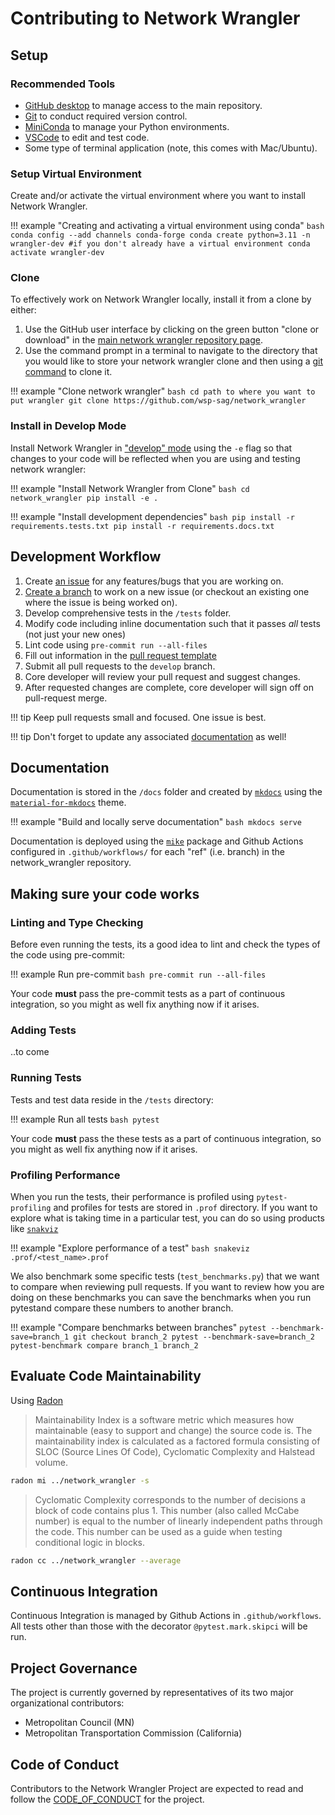 # Contributing to Network Wrangler

## Setup

### Recommended Tools

- [GitHub desktop](https://desktop.github.com/) to manage access to the main repository.
- [Git](https://git-scm.com/downloads) to conduct required version control.
- [MiniConda](https://docs.anaconda.com/miniconda/miniconda-install/) to manage your Python environments.
- [VSCode](https://code.visualstudio.com/download) to edit and test code.
- Some type of terminal application (note, this comes with Mac/Ubuntu).

### Setup Virtual Environment

Create and/or activate the virtual environment where you want to install Network Wrangler.

!!! example "Creating and activating a virtual environment using conda"
    ```bash
    conda config --add channels conda-forge
    conda create python=3.11 -n wrangler-dev #if you don't already have a virtual environment
    conda activate wrangler-dev
    ```

### Clone

To effectively work on Network Wrangler locally, install it from a clone by either:

1. Use the GitHub user interface by clicking on the green button "clone or download" in the [main network wrangler repository page](https://github.com/wsp-sag/network_wrangler).
2. Use the command prompt in a terminal to navigate to the directory that you would like to store your network wrangler clone and then using a [git command](https://git-scm.com/downloads) to clone it.

!!! example "Clone network wrangler"
    ```bash
    cd path to where you want to put wrangler
    git clone https://github.com/wsp-sag/network_wrangler
    ```

### Install in Develop Mode

Install Network Wrangler in ["develop" mode](https://pip.pypa.io/en/stable/reference/pip_install/?highlight=editable#editable-installs) using the `-e` flag so that changes to your code will be reflected when you are using and testing network wrangler:

!!! example "Install Network Wrangler from Clone"
    ```bash
    cd network_wrangler
    pip install -e .
    ```

!!! example "Install development dependencies"
    ```bash
    pip install -r requirements.tests.txt
    pip install -r requirements.docs.txt
    ```

## Development Workflow

1. Create [an issue](https://github.com/wsp-sag/network_wrangler/issues) for any features/bugs that you are working on.
2. [Create a branch](https://docs.github.com/en/pull-requests/collaborating-with-pull-requests/proposing-changes-to-your-work-with-pull-requests/creating-and-deleting-branches-within-your-repository) to work on a new issue (or checkout an existing one where the issue is being worked on).  
3. Develop comprehensive tests in the `/tests` folder.
4. Modify code including inline documentation such that it passes *all*  tests (not just your new ones)
5. Lint code using `pre-commit run --all-files`
6. Fill out information in the [pull request template](https://github.com/wsp-sag/network_wrangler/blob/master/.github/pull_request_template.md)
7. Submit all pull requests to the `develop` branch.
8. Core developer will review your pull request and suggest changes.
9. After requested changes are complete, core developer will sign off on pull-request merge.

!!! tip
    Keep pull requests small and focused. One issue is best.

!!! tip
    Don't forget to update any associated [documentation](#documentation) as well!

## Documentation

Documentation is stored in the `/docs` folder and created by [`mkdocs`](https://www.mkdocs.org/) using the [`material-for-mkdocs`](https://squidfunk.github.io/mkdocs-material/) theme.

!!! example "Build and locally serve documentation"
    ```bash
    mkdocs serve
    ```

Documentation is deployed using the [`mike`](https://github.com/jimporter/mike) package and Github Actions configured in `.github/workflows/` for each "ref" (i.e. branch) in the network_wrangler repository.

## Making sure your code works

### Linting and Type Checking

Before even running the tests, its a good idea to lint and check the types of the code using pre-commit:

!!! example Run pre-commit
    ```bash
    pre-commit run --all-files
    ```

Your code **must** pass the pre-commit tests as a part of continuous integration, so you might as well fix anything now if it arises.

### Adding Tests

..to come

### Running Tests

Tests and test data reside in the `/tests` directory:

!!! example Run all tests
    ```bash
    pytest
    ```

Your code **must** pass the these tests as a part of continuous integration, so you might as well fix anything now if it arises.

### Profiling Performance

When you run the tests, their performance is profiled using `pytest-profiling` and profiles for tests are stored in `.prof` directory. If you want to explore what is taking time in a particular test, you can do so using products like [`snakviz`](https://jiffyclub.github.io/snakeviz/)

!!! example "Explore performance of a test"
    ```bash
    snakeviz .prof/<test_name>.prof
    ```

We also benchmark some specific tests (`test_benchmarks.py`) that we want to compare when reviewing pull requests. If you want to review how you are doing on these benchmarks you can save the benchmarks when you run pytestand compare these numbers to another branch.

!!! example "Compare benchmarks between branches"
    ```
    pytest --benchmark-save=branch_1
    git checkout branch_2
    pytest --benchmark-save=branch_2
    pytest-benchmark compare branch_1 branch_2
    ```

## Evaluate Code Maintainability

Using [Radon](https://radon.readthedocs.io/)

> Maintainability Index is a software metric which measures how maintainable (easy to support and change) the source code is. The maintainability index is calculated as a factored formula consisting of SLOC (Source Lines Of Code), Cyclomatic Complexity and Halstead volume.

```bash
radon mi ../network_wrangler -s
```

> Cyclomatic Complexity corresponds to the number of decisions a block of code contains plus 1. This number (also called McCabe number) is equal to the number of linearly independent paths through the code. This number can be used as a guide when testing conditional logic in blocks.

```bash
radon cc ../network_wrangler --average
```

## Continuous Integration

Continuous Integration is managed by Github Actions in `.github/workflows`.  
All tests other than those with the decorator `@pytest.mark.skipci` will be run.

## Project Governance

The project is currently governed by representatives of its two major organizational contributors:

- Metropolitan Council (MN)
- Metropolitan Transportation Commission (California)

## Code of Conduct

Contributors to the Network Wrangler Project are expected to read and follow the [CODE_OF_CONDUCT](CODE_OF_CONDUCT.md) for the project.
